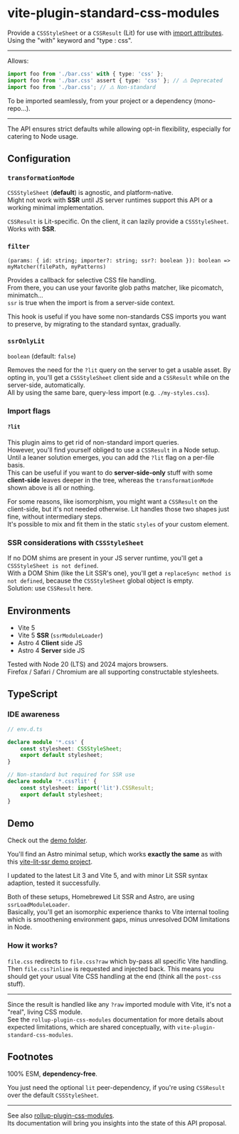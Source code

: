 # vite-plugin-standard-css-modules

Provide a `CSSStyleSheet` or a `CSSResult` (Lit) for use with [import attributes](https://tc39.es/proposal-import-attributes/).  
Using the "with" keyword and "type : css".

---

Allows:

```ts
import foo from './bar.css' with { type: 'css' };
import foo from './bar.css' assert { type: 'css' }; // ⚠️ Deprecated
import foo from './bar.css'; // ⚠️ Non-standard
```

To be imported seamlessly, from your project or a dependency (mono-repo…).

---

The API ensures strict defaults while allowing opt-in flexibility, especially for catering to Node usage.

## Configuration

### `transformationMode`

`CSSStyleSheet` (**default**) is agnostic, and platform-native.  
Might not work with **SSR** until JS server runtimes support this API or a working minimal implementation.

`CSSResult` is Lit-specific. On the client, it can lazily provide a `CSSStyleSheet`.  
Works with **SSR**.

### `filter`

`(params: { id: string; importer?: string; ssr?: boolean }): boolean => myMatcher(filePath, myPatterns)`

Provides a callback for selective CSS file handling.  
From there, you can use your favorite glob paths matcher, like picomatch, minimatch…  
`ssr` is true when the import is from a server-side context.

This hook is useful if you have some non-standards CSS imports you want to preserve, by migrating to the standard syntax, gradually.

### `ssrOnlyLit`

`boolean` (default: `false`)

Removes the need for the `?lit` query on the server to get a usable asset.
By opting in, you'll get a `CSSStyleSheet` client side and a `CSSResult` while on the server-side, automatically.  
All by using the same bare, query-less import (e.g. `./my-styles.css`).

### Import flags

#### `?lit`

This plugin aims to get rid of non-standard import queries.  
However, you'll find yourself obliged to use a `CSSResult` in a Node setup.  
Until a leaner solution emerges, you can add the `?lit` flag on a per-file basis.  
This can be useful if you want to do **server-side-only** stuff with some **client-side**
leaves deeper in the tree, whereas the `transformationMode` shown above is all or nothing.

For some reasons, like isomorphism, you might want a `CSSResult` on the client-side, but it's not needed otherwise.
Lit handles those two shapes just fine, without intermediary steps.  
It's possible to mix and fit them in the static `styles` of your custom element.

### SSR considerations with `CSSStyleSheet`

If no DOM shims are present in your JS server runtime, you'll get a `CSSStyleSheet is not defined`.  
With a DOM Shim (like the Lit SSR's one), you'll get a `replaceSync method is not defined`, because the `CSSStyleSheet` global object is empty.  
Solution: use `CSSResult` here.

## Environments

- Vite 5
- Vite 5 **SSR** (`ssrModuleLoader`)
- Astro 4 **Client** side JS
- Astro 4 **Server** side JS

Tested with Node 20 (LTS) and 2024 majors browsers.  
Firefox / Safari / Chromium are all supporting constructable stylesheets.

## TypeScript

### IDE awareness

```ts
// env.d.ts

declare module '*.css' {
	const stylesheet: CSSStyleSheet;
	export default stylesheet;
}

// Non-standard but required for SSR use
declare module '*.css?lit' {
	const stylesheet: import('lit').CSSResult;
	export default stylesheet;
}
```

## Demo

Check out the [demo folder](https://github.com/JulianCataldo/vite-plugin-standard-css-modules).

You'll find an Astro minimal setup, which works **exactly the same** as with this
[vite-lit-ssr demo project](https://github.com/vikerman/vite-lit-ssr).

I updated to the latest Lit 3 and Vite 5, and with minor Lit SSR syntax adaption, tested it successfully.

Both of these setups, Homebrewed Lit SSR and Astro, are using `ssrLoadModuleLoader`.  
Basically, you'll get an isomorphic experience thanks to Vite internal tooling which is smoothening environment gaps, minus unresolved DOM limitations in Node.

### How it works?

`file.css` redirects to `file.css?raw` which by-pass all specific Vite handling.  
Then `file.css?inline` is requested and injected back. This means you should get your usual Vite CSS handling at the end (think all the `post-css` stuff).

---

Since the result is handled like any `?raw` imported module with Vite, it's not a "real", living CSS module.  
See the `rollup-plugin-css-modules` documentation for more details about expected limitations, which are shared conceptually, with `vite-plugin-standard-css-modules`.

## Footnotes

100% ESM, **dependency-free**.

You just need the optional `lit` peer-dependency, if you're using `CSSResult` over the default `CSSStyleSheet`.

---

See also [rollup-plugin-css-modules](https://www.npmjs.com/package/rollup-plugin-css-modules).  
Its documentation will bring you insights into the state of this API proposal.
